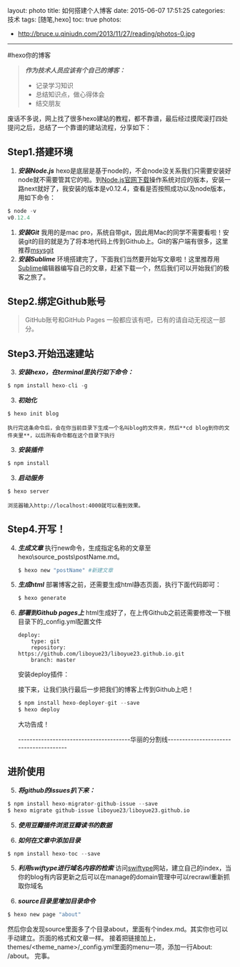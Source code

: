 layout: photo
title: 如何搭建个人博客
date: 2015-06-07 17:51:25
categories: 技术
tags: [随笔,hexo]
toc: true
photos:
- http://bruce.u.qiniudn.com/2013/11/27/reading/photos-0.jpg
---
#hexo你的博客

> ***作为技术人员应该有个自己的博客：***
> - 记录学习知识
> - 总结知识点，做心得体会
> - 结交朋友

废话不多说，网上找了很多hexo建站的教程，都不靠谱，最后经过摸爬滚打四处提问之后，总结了一个靠谱的建站流程，分享如下：

## Step1.搭建环境
1. ***安装Node.js***
hexo是底层是基于node的，不会node没关系我们只需要安装好node就不需要管其它的啦。到[Node.js官网下载](http://nodejs.org/download)操作系统对应的版本，安装一路next就好了，我安装的版本是v0.12.4，查看是否按照成功以及node版本，用如下命令：
``` python
$ node -v
v0.12.4
```
<!--more-->

1. ***安装Git***
我用的是mac pro，系统自带git，因此用Mac的同学不需要看啦！安装git的目的就是为了将本地代码上传到Github上。Git的客户端有很多，这里推荐[msysgit](http://code.google.com/p/msysgit)
1. ***安装Sublime***
环境搭建完了，下面我们当然要开始写文章啦！这里推荐用[Sublime](http://www.sublimetext.com/3)编辑器编写自己的文章，赶紧下载一个，然后我们可以开始我们的极客之旅了。

## Step2.绑定Github账号
> GitHub账号和GitHub Pages 一般都应该有吧，已有的请自动无视这一部分。

## Step3.开始迅速建站
3. ***安装hexo，在terminal里执行如下命令：***
``` python
$ npm install hexo-cli -g
```
3. ***初始化***
``` python
$ hexo init blog
```
    执行完这条命令后，会在你当前目录下生成一个名叫blog的文件夹，然后**cd blog到你的文件夹里**，以后所有命令都在这个目录下执行
3. ***安装插件***
``` python
$ npm install
```
3. ***启动服务***
``` python
$ hexo server
```
    浏览器输入http://localhost:4000就可以看到效果。

## Step4.开写！
4. ***生成文章***
执行new命令，生成指定名称的文章至hexo\source\_posts\postName.md。
    ``` python
    $ hexo new "postName" #新建文章
    ```
4. ***生成html***
    部署博客之前，还需要生成html静态页面，执行下面代码即可：
    ``` python
    $ hexo generate
    ```
4. ***部署到Github pages上***
    html生成好了，在上传Github之前还需要修改一下根目录下的_config.yml配置文件
    ```
    deploy:
        type: git
        repository: https://github.com/liboyue23/liboyue23.github.io.git
        branch: master
    ```
    安装deploy插件：

    接下来，让我们执行最后一步把我们的博客上传到Github上吧！
    ``` python
    $ npm install hexo-deployer-git --save
    $ hexo deploy
    ```
    大功告成！

    ---------------------------------------华丽的分割线---------------------------------------
## 进阶使用
5. ***将github的issues扒下来：***
``` python
$ npm install hexo-migrator-github-issue --save
$ hexo migrate github-issue liboyue23/liboyue23.github.io
```

5. ***使用豆瓣插件浏览豆瓣读书的数据***

5. ***如何在文章中添加目录***
``` python
$ npm install hexo-toc --save
```

5. ***利用swiftype进行域名内容的检索***
访问[swiftype](https://swiftype.com/home)网站，建立自己的index，当你的blog有内容更新之后可以在manage的domain管理中可以recrawl重新抓取你域名

5. ***source目录里增加目录命令***
``` python
$ hexo new page "about"
```
然后你会发现source里面多了个目录about，里面有个index.md。其实你也可以手动建立。页面的格式和文章一样。
接着把链接加上，themes/<theme_name>/_config.yml里面的menu一项，添加一行About: /about。
完事。
<!-- 以上几个命令一路下来，hexo工程便搭建好了，我们安装的是hexo3
更多语法请按`Cmd + /` -->
